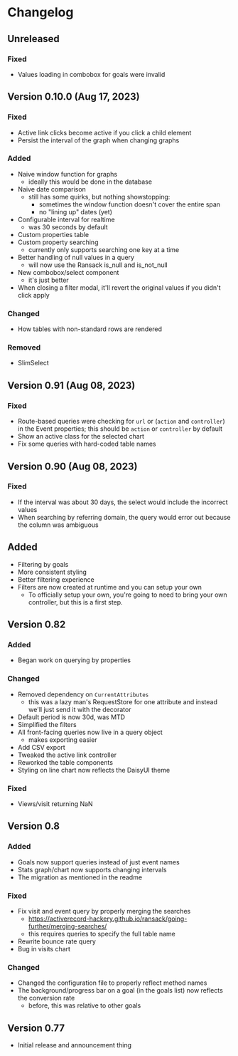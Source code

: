 # Changelog 

## Unreleased

### Fixed
* Values loading in combobox for goals were invalid 

## Version 0.10.0 (Aug 17, 2023)

### Fixed 
* Active link clicks become active if you click a child element
* Persist the interval of the graph when changing graphs

### Added
* Naive window function for graphs
  - ideally this would be done in the database
* Naive date comparison
  - still has some quirks, but nothing showstopping:
    - sometimes the window function doesn't cover the entire span
    - no "lining up" dates (yet)
* Configurable interval for realtime
  - was 30 seconds by default
* Custom properties table
* Custom property searching
  - currently only supports searching one key at a time
* Better handling of null values in a query 
  - will now use the Ransack is_null and is_not_null 
* New combobox/select component 
  - it's just better 
* When closing a filter modal, it'll revert the original values if you didn't click apply 

### Changed
* How tables with non-standard rows are rendered

### Removed
* SlimSelect 

## Version 0.91 (Aug 08, 2023)

### Fixed
* Route-based queries were checking for `url` or (`action` and `controller`) in the Event properties; this should be `action` or `controller` by default 
* Show an active class for the selected chart 
* Fix some queries with hard-coded table names 

## Version 0.90 (Aug 08, 2023)

### Fixed 
* If the interval was about 30 days, the select would include the incorrect values
* When searching by referring domain, the query would error out because the column was ambiguous 

## Added
* Filtering by goals
* More consistent styling
* Better filtering experience
* Filters are now created at runtime and you can setup your own 
  * To officially setup your own, you're going to need to bring your own controller, but this is a first step.

## Version 0.82

### Added
* Began work on querying by properties 

### Changed
* Removed dependency on `CurrentAttributes`
  * this was a lazy man's RequestStore for one attribute and instead we'll just send it with the decorator
* Default period is now 30d, was MTD
* Simplified the filters
* All front-facing queries now live in a query object
  * makes exporting easier 
* Add CSV export 
* Tweaked the active link controller
* Reworked the table components
* Styling on line chart now reflects the DaisyUI theme

### Fixed 
* Views/visit returning NaN 

## Version 0.8

### Added

* Goals now support queries instead of just event names
* Stats graph/chart now supports changing intervals 
* The migration as mentioned in the readme 

### Fixed

* Fix visit and event query by properly merging the searches
  - https://activerecord-hackery.github.io/ransack/going-further/merging-searches/
  - this requires queries to specify the full table name 
* Rewrite bounce rate query
* Bug in visits chart 

### Changed

* Changed the configuration file to properly reflect method names 
* The background/progress bar on a goal (in the goals list) now reflects the conversion rate
  - before, this was relative to other goals

## Version 0.77

* Initial release and announcement thing
